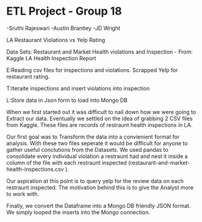 # ETL Project - Group 18

-Sruthi Rajeswari
-Austin Brantley
-JD Wright

LA Restaurant Violations vs Yelp Rating

Data Sets:
Restaurant and Market Health violations and Inspection - From: Kaggle
LA Health Inspection Report

E:Reading csv files for inspections and violations. Scrapped Yelp for restaurant rating.

T:Iteraite inspections and insert violations into inspection

L:Store data in Json form to load into Mongo DB

When we first started out it was difficult to nail down how we were going to Extract our data. Eventually we settled on the idea of grabbing 2 CSV files from Kaggle. These files are records of restraunt health inspections in LA.

Our first goal was to Transform the data into a convienient format for analysis. With these two files seperate it would be difficult for anyone to gather useful conclutions from the Datasets. We used pandas to consolidate every individual violation a restraunt had and nest it inside a column of the file with each restraunt inspected (restaurant-and-market-health-inspections.csv ).

Our aspiration at this point is to query yelp for the review data on each restraunt inspected. The motivation behind this is to give the Analyst more to work with.

Finally, we convert the Dataframe into a Mongo DB friendly JSON format. We simply looped the inserts into the Mongo connection.
